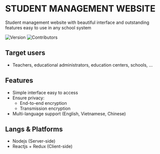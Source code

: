 # STUDENT MANAGEMENT WEBSITE

Student management website with beautiful interface and outstanding features easy to use in any school system

![Version](https://img.shields.io/badge/version-0.0.1-brightgreen)
![Contributors](https://img.shields.io/badge/contributors-1-blue)

## Target users ##
- Teachers, educational administrators, education centers, schools, ...

## Features ##
- Simple interface easy to access
- Ensure privacy:
	- End-to-end encryption
	- Transmission encryption
- Multi-language support (English, Vietnamese, Chinese)

## Langs & Platforms ##
- Nodejs (Server-side)
- Reactjs + Redux (Client-side)

